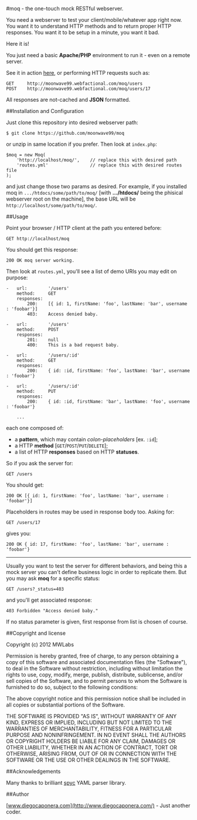 #moq - the one-touch mock RESTful webserver.

You need a webserver to test your client/mobile/whatever app right now.
You want it to understand HTTP methods and to return proper HTTP responses.
You want it to be setup in a minute, you want it bad.

Here it is!

You just need a basic **Apache/PHP** environment to run it - even on a remote server.

See it in action [here](http://moonwave99.webfactional.com/moq/), or performing HTTP requests such as:

	GET		http://moonwave99.webfactional.com/moq/users
	POST	http://moonwave99.webfactional.com/moq/users/17

All responses are not-cached and **JSON** formatted.

##Installation and Configuration

Just clone this repository into desired webserver path:

	$ git clone https://github.com/moonwave99/moq

or unzip in same location if you prefer. Then look at ```index.php```:

	$moq = new Moq(
		'http://localhost/moq/',	// replace this with desired path
		'routes.yml'				// replace this with desired routes file
	);

and just change those two params as desired. For example, if you installed moq in ```.../htdocs/some/path/to/moq/``` [with **.../htdocs/** being the phisical webserver root on the machine], the base URL will be ```http://localhost/some/path/to/moq/```.

##Usage

Point your browser / HTTP client at the path you entered before:

	GET http://localhost/moq

You should get this response:

	200 OK moq server working.

Then look at ```routes.yml```, you'll see a list of demo URIs you may edit on purpose:

	-   url:        '/users'
	    method:     GET
	    responses:
	        200:    [{ id: 1, firstName: 'foo', lastName: 'bar', username : 'foobar'}]
	        403:    Access denied baby.

	-   url:        '/users'
	    method:     POST
	    responses:
	        201:    null
	        400:    This is a bad request baby.

	-   url:        '/users/:id'
	    method:     GET
	    responses:
	        200:    { id: :id, firstName: 'foo', lastName: 'bar', username : 'foobar'}

	-   url:        '/users/:id'
	    method:     PUT
	    responses:
	        200:    { id: :id, firstName: 'bar', lastName: 'foo', username : 'foobar'}

		...

each one composed of:

* a **pattern**, which may contain *colon-placeholders* [ex. ```:id```];
* a HTTP **method** [```GET```/```POST```/```PUT```/```DELETE```];
* a list of HTTP **responses** based on HTTP **statuses**.

So if you ask the server for:

	GET /users

You should get:

	200 OK [{ id: 1, firstName: 'foo', lastName: 'bar', username : 'foobar'}]

Placeholders in routes may be used in response body too. Asking for:

	GET /users/17

gives you:

	200 OK { id: 17, firstName: 'foo', lastName: 'bar', username : 'foobar'}

---

Usually you want to test the server for different behaviors, and being this a mock server you can't define business logic in order to replicate them. But you may ask **moq** for a specific status:

	GET /users?_status=403

and you'll get associated response:

	403 Forbidden "Access denied baby."

If no status parameter is given, first response from list is chosen of course.

##Copyright and license

Copyright (c) 2012 MWLabs

Permission is hereby granted, free of charge, to any person obtaining a copy of this software and associated documentation files (the "Software"), to deal in the Software without restriction, including without limitation the rights to use, copy, modify, merge, publish, distribute, sublicense, and/or sell copies of the Software, and to permit persons to whom the Software is furnished to do so, subject to the following conditions:

The above copyright notice and this permission notice shall be included in all copies or substantial portions of the Software.

THE SOFTWARE IS PROVIDED "AS IS", WITHOUT WARRANTY OF ANY KIND, EXPRESS OR IMPLIED, INCLUDING BUT NOT LIMITED TO THE WARRANTIES OF MERCHANTABILITY, FITNESS FOR A PARTICULAR PURPOSE AND NONINFRINGEMENT. IN NO EVENT SHALL THE AUTHORS OR COPYRIGHT HOLDERS BE LIABLE FOR ANY CLAIM, DAMAGES OR OTHER LIABILITY, WHETHER IN AN ACTION OF CONTRACT, TORT OR OTHERWISE, ARISING FROM, OUT OF OR IN CONNECTION WITH THE SOFTWARE OR THE USE OR OTHER DEALINGS IN THE SOFTWARE.

##Acknowledgements

Many thanks to brilliant [spyc](http://code.google.com/p/spyc/) YAML parser library.

##Author

[www.diegocaponera.com](http://www.diegocaponera.com/) - Just another coder.